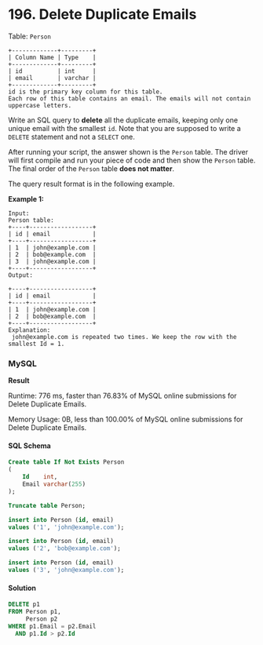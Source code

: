 # 196. Delete Duplicate Emails

Table: `Person`

```
+-------------+---------+
| Column Name | Type    |
+-------------+---------+
| id          | int     |
| email       | varchar |
+-------------+---------+
id is the primary key column for this table.
Each row of this table contains an email. The emails will not contain uppercase letters.
```

Write an SQL query to **delete** all the duplicate emails, keeping only one unique email with the smallest `id`. Note that you are supposed to write a `DELETE` statement and not a `SELECT` one.

After running your script, the answer shown is the `Person` table. The driver will first compile and run your piece of code and then show the `Person` table. The final order of the `Person` table **does not matter**.

The query result format is in the following example.

**Example 1:**

```
Input: 
Person table:
+----+------------------+
| id | email            |
+----+------------------+
| 1  | john@example.com |
| 2  | bob@example.com  |
| 3  | john@example.com |
+----+------------------+
Output:
 
+----+------------------+
| id | email            |
+----+------------------+
| 1  | john@example.com |
| 2  | bob@example.com  |
+----+------------------+
Explanation:
 john@example.com is repeated two times. We keep the row with the smallest Id = 1.
```

### MySQL <a href="#javascript" id="javascript"></a>

**Result**

Runtime: 776 ms, faster than 76.83% of MySQL online submissions for Delete Duplicate Emails.

Memory Usage: 0B, less than 100.00% of MySQL online submissions for Delete Duplicate Emails.

#### SQL Schema

```sql
Create table If Not Exists Person
(
    Id    int,
    Email varchar(255)
);

Truncate table Person;

insert into Person (id, email)
values ('1', 'john@example.com');

insert into Person (id, email)
values ('2', 'bob@example.com');

insert into Person (id, email)
values ('3', 'john@example.com');
```

#### Solution <a href="#javascript" id="javascript"></a>

```sql
DELETE p1
FROM Person p1,
     Person p2
WHERE p1.Email = p2.Email
  AND p1.Id > p2.Id
```
